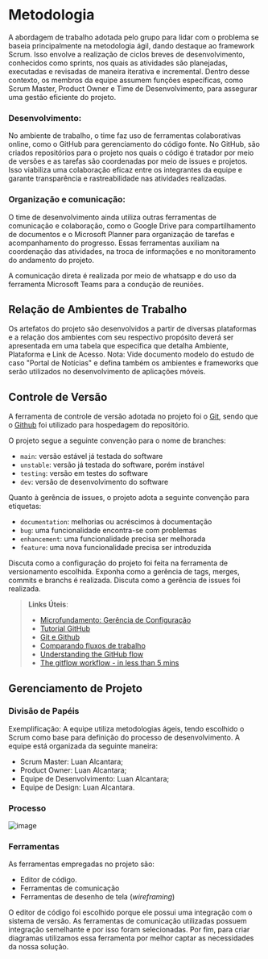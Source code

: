 
# Metodologia

A abordagem de trabalho adotada pelo grupo para lidar com o problema se baseia principalmente na metodologia ágil, dando destaque ao framework Scrum. Isso envolve a realização de ciclos breves de desenvolvimento, conhecidos como sprints, nos quais as atividades são planejadas, executadas e revisadas de maneira iterativa e incremental. Dentro desse contexto, os membros da equipe assumem funções específicas, como Scrum Master, Product Owner e Time de Desenvolvimento, para assegurar uma gestão eficiente do projeto.

### Desenvolvimento:

No ambiente de trabalho, o time faz uso de ferramentas colaborativas online, como o GitHub para gerenciamento do código fonte. No GitHub, são criados repositórios para o projeto nos quais o código é tratador por meio de versões e as tarefas são coordenadas por meio de issues e projetos. Isso viabiliza uma colaboração eficaz entre os integrantes da equipe e garante transparência e rastreabilidade nas atividades realizadas.

### Organização e comunicação:

O time de desenvolvimento ainda utiliza outras ferramentas de comunicação e colaboração, como o Google Drive para compartilhamento de documentos e o Microsoft Planner para organização de tarefas e acompanhamento do progresso. Essas ferramentas auxiliam na coordenação das atividades, na troca de informações e no monitoramento do andamento do projeto. 

A comunicação direta é realizada por meio de whatsapp e do uso da ferramenta Microsoft Teams para a condução de reuniões.
 

## Relação de Ambientes de Trabalho

Os artefatos do projeto são desenvolvidos a partir de diversas plataformas e a relação dos ambientes com seu respectivo propósito deverá ser apresentada em uma tabela que especifica que detalha Ambiente, Plataforma e Link de Acesso. 
Nota: Vide documento modelo do estudo de caso "Portal de Notícias" e defina também os ambientes e frameworks que serão utilizados no desenvolvimento de aplicações móveis.

## Controle de Versão

A ferramenta de controle de versão adotada no projeto foi o
[Git](https://git-scm.com/), sendo que o [Github](https://github.com)
foi utilizado para hospedagem do repositório.

O projeto segue a seguinte convenção para o nome de branches:

- `main`: versão estável já testada do software
- `unstable`: versão já testada do software, porém instável
- `testing`: versão em testes do software
- `dev`: versão de desenvolvimento do software

Quanto à gerência de issues, o projeto adota a seguinte convenção para
etiquetas:

- `documentation`: melhorias ou acréscimos à documentação
- `bug`: uma funcionalidade encontra-se com problemas
- `enhancement`: uma funcionalidade precisa ser melhorada
- `feature`: uma nova funcionalidade precisa ser introduzida

Discuta como a configuração do projeto foi feita na ferramenta de versionamento escolhida. Exponha como a gerência de tags, merges, commits e branchs é realizada. Discuta como a gerência de issues foi realizada.

> **Links Úteis**:
> - [Microfundamento: Gerência de Configuração](https://pucminas.instructure.com/courses/87878/)
> - [Tutorial GitHub](https://guides.github.com/activities/hello-world/)
> - [Git e Github](https://www.youtube.com/playlist?list=PLHz_AreHm4dm7ZULPAmadvNhH6vk9oNZA)
>  - [Comparando fluxos de trabalho](https://www.atlassian.com/br/git/tutorials/comparing-workflows)
> - [Understanding the GitHub flow](https://guides.github.com/introduction/flow/)
> - [The gitflow workflow - in less than 5 mins](https://www.youtube.com/watch?v=1SXpE08hvGs)

## Gerenciamento de Projeto

### Divisão de Papéis

Exemplificação: A equipe utiliza metodologias ágeis, tendo escolhido o Scrum como base para definição do processo de desenvolvimento. A equipe está organizada da seguinte maneira:
- Scrum Master: Luan Alcantara;
- Product Owner: Luan Alcantara;
- Equipe de Desenvolvimento: Luan Alcantara;
- Equipe de Design: Luan Alcantara.


### Processo

![image](https://github.com/hashtagluan/hashtagluan-pmv-ads-2024-1-e3-proj-mov-t6-pmv-ads-2024-1-e3-proj-Luan/assets/128554958/b5440b34-6c0f-4cfd-9a4c-cdb9b2028065)


### Ferramentas

As ferramentas empregadas no projeto são:

- Editor de código.
- Ferramentas de comunicação
- Ferramentas de desenho de tela (_wireframing_)

O editor de código foi escolhido porque ele possui uma integração com o sistema de versão. As ferramentas de comunicação utilizadas possuem integração semelhante e por isso foram selecionadas. Por fim, para criar diagramas utilizamos essa ferramenta por melhor captar as necessidades da nossa solução.

